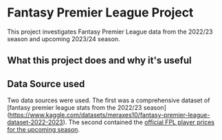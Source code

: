 # Fantasy Premier League Project
This project investigates Fantasy Premier League data from the 2022/23 season and upcoming 2023/24 season.

## What this project does and why it's useful

## Data Source used 
Two data sources were used. The first was a comprehensive dataset of [fantasy premier league stats from the 2022/23 season]
(https://www.kaggle.com/datasets/meraxes10/fantasy-premier-league-dataset-2022-2023). The second contained the [official FPL player prices for the upcoming season](https://www.fplanalytics.com/playerStatus.html).



